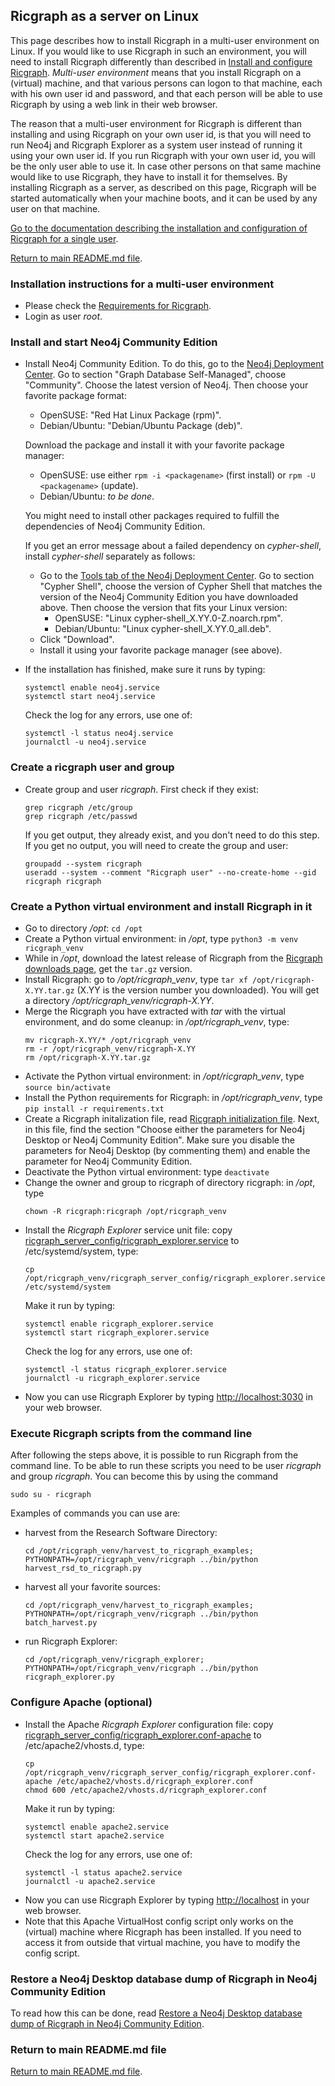 ## Ricgraph as a server on Linux
This page describes how to install Ricgraph in a multi-user environment on Linux.
If you would like to use Ricgraph in such an environment, you will
need to install Ricgraph differently than described in 
[Install and configure Ricgraph](ricgraph_install_configure.md).
*Multi-user environment* means that you install Ricgraph on a (virtual) machine, 
and that various persons can logon to that machine, each with his own user id
and password, and that each person will be able to use Ricgraph by using a
web link in their web browser.

The reason that a multi-user environment for Ricgraph is different than installing and using
Ricgraph on your own user id, is that you will need to run Neo4j and
Ricgraph Explorer as a system user instead of running it using your own user id.
If you run Ricgraph with your own user id, you will be the only user able to use it.
In case other persons on that same machine would like to use Ricgraph, they have
to install it for themselves. 
By installing Ricgraph as a server, as described on this page,
Ricgraph will be started automatically when your machine boots, and
it can be used by any user on that machine.

[Go to the documentation describing the installation and configuration
of Ricgraph for a single user](ricgraph_install_configure.md).

[Return to main README.md file](../README.md).

### Installation instructions for a multi-user environment
* Please check the [Requirements for Ricgraph](ricgraph_install_configure.md#requirements).
* Login as user *root*.
 
### Install and start Neo4j Community Edition

* Install Neo4j Community Edition. 
  To do this, go to the 
  [Neo4j Deployment Center](https://neo4j.com/deployment-center). 
  Go to section "Graph Database Self-Managed", choose "Community".
  Choose the latest version of Neo4j. Then choose your favorite package
  format:
  * OpenSUSE: "Red Hat Linux Package (rpm)".
  * Debian/Ubuntu: "Debian/Ubuntu Package (deb)".
 
  Download the package and install it with your favorite package manager:
  * OpenSUSE: use either ``rpm -i <packagename>`` (first install)
    or ``rpm -U <packagename>`` (update).
  * Debian/Ubuntu: *to be done*.
 
  You might need to install other packages required to fulfill the dependencies
  of Neo4j Community Edition.

  If you get an error message about a failed dependency on *cypher-shell*, install
  *cypher-shell* separately as follows:
  * Go to the
    [Tools tab of the Neo4j Deployment Center](https://neo4j.com/deployment-center/#tools-tab). 
    Go to section "Cypher Shell", choose the version of Cypher Shell that matches
    the version of the Neo4j Community Edition you have downloaded above.
    Then choose the version that fits your Linux version:
    * OpenSUSE: "Linux cypher-shell_X.YY.0-Z.noarch.rpm".
    * Debian/Ubuntu: "Linux cypher-shell_X.YY.0_all.deb".
  * Click "Download".
  * Install it using your favorite package manager (see above).
* If the installation has finished, make sure it runs by typing:
  ``` 
  systemctl enable neo4j.service
  systemctl start neo4j.service
  ```
  Check the log for any errors, use one of:
  ```
  systemctl -l status neo4j.service
  journalctl -u neo4j.service
  ```
 
### Create a ricgraph user and group

* Create group and user *ricgraph*. First check if they exist:
  ```
  grep ricgraph /etc/group
  grep ricgraph /etc/passwd
  ```
  If you get output, they already exist, and you don't need to do this step.
  If you get no output, you will need to create the group and user:
  ```
  groupadd --system ricgraph
  useradd --system --comment "Ricgraph user" --no-create-home --gid ricgraph ricgraph
  ```
  
### Create a Python virtual environment and install Ricgraph in it

* Go to directory */opt*: ``cd /opt``
* Create a Python virtual environment: 
  in */opt*, type ``python3 -m venv ricgraph_venv``
* While in */opt*, download the latest release of Ricgraph from the
  [Ricgraph downloads
  page](https://github.com/UtrechtUniversity/ricgraph/releases), get the
  ``tar.gz`` version.
* Install Ricgraph: 
  go to */opt/ricgraph_venv*, type ``tar xf /opt/ricgraph-X.YY.tar.gz`` (X.YY 
  is the version number you downloaded). You will get a directory 
  */opt/ricgraph_venv/ricgraph-X.YY*.
* Merge the Ricgraph you have extracted with *tar* with the virtual environment,
  and do some cleanup:
  in */opt/ricgraph_venv*, type: 
  ```
  mv ricgraph-X.YY/* /opt/ricgraph_venv
  rm -r /opt/ricgraph_venv/ricgraph-X.YY
  rm /opt/ricgraph-X.YY.tar.gz
  ```
* Activate the Python virtual environment: 
  in */opt/ricgraph_venv*, type 
  ``source bin/activate``
* Install the Python requirements for Ricgraph:
  in */opt/ricgraph_venv*, type 
  ``pip install -r requirements.txt``
* Create a Ricgraph initalization file, 
  read [Ricgraph initialization file](ricgraph_install_configure.md#ricgraph-initialization-file).
  Next, in this file, find the section
  "Choose either the parameters for Neo4j Desktop or Neo4j Community Edition".
  Make sure you disable the parameters for Neo4j Desktop (by commenting them)
  and enable the parameter for Neo4j Community Edition.
* Deactivate the Python virtual environment: 
  type ``deactivate``
* Change the owner and group to ricgraph of directory ricgraph:
  in */opt*, type 
  ```
  chown -R ricgraph:ricgraph /opt/ricgraph_venv
  ```
* Install the *Ricgraph Explorer* service unit file:
  copy
  [ricgraph_server_config/ricgraph_explorer.service](../ricgraph_server_config/ricgraph_explorer.service)
  to /etc/systemd/system, type:
  ```
  cp /opt/ricgraph_venv/ricgraph_server_config/ricgraph_explorer.service /etc/systemd/system
  ```
  Make it run by typing:
  ``` 
  systemctl enable ricgraph_explorer.service
  systemctl start ricgraph_explorer.service
  ```
  Check the log for any errors, use one of:
  ```
  systemctl -l status ricgraph_explorer.service
  journalctl -u ricgraph_explorer.service
  ```
* Now you can use Ricgraph Explorer by typing
  [http://localhost:3030](http://localhost:3030) in your web browser.

### Execute Ricgraph scripts from the command line

After following the steps above, it is possible to run Ricgraph from the command line.
To be able to run these scripts you need to be
user *ricgraph* and group *ricgraph*.
You can become this by using the command
```
sudo su - ricgraph
``` 

Examples of commands you can use are:
* harvest from the Research Software Directory:
  ```
  cd /opt/ricgraph_venv/harvest_to_ricgraph_examples; PYTHONPATH=/opt/ricgraph_venv/ricgraph ../bin/python harvest_rsd_to_ricgraph.py
  ```
* harvest all your favorite sources:
  ```
  cd /opt/ricgraph_venv/harvest_to_ricgraph_examples; PYTHONPATH=/opt/ricgraph_venv/ricgraph ../bin/python batch_harvest.py
  ```
* run Ricgraph Explorer:
  ```
  cd /opt/ricgraph_venv/ricgraph_explorer; PYTHONPATH=/opt/ricgraph_venv/ricgraph ../bin/python ricgraph_explorer.py
  ```
    
### Configure Apache (optional)

* Install the Apache *Ricgraph Explorer* configuration file:
  copy
  [ricgraph_server_config/ricgraph_explorer.conf-apache](../ricgraph_server_config/ricgraph_explorer.conf-apache)
  to /etc/apache2/vhosts.d, type:
  ```
  cp /opt/ricgraph_venv/ricgraph_server_config/ricgraph_explorer.conf-apache /etc/apache2/vhosts.d/ricgraph_explorer.conf
  chmod 600 /etc/apache2/vhosts.d/ricgraph_explorer.conf
  ```
  Make it run by typing:
  ``` 
  systemctl enable apache2.service
  systemctl start apache2.service
  ```
  Check the log for any errors, use one of:
  ```
  systemctl -l status apache2.service
  journalctl -u apache2.service
  ```
* Now you can use Ricgraph Explorer by typing
  [http://localhost](http://localhost) in your web browser.
* Note that this Apache VirtualHost config script only works on the (virtual) machine
  where Ricgraph has been installed. If you need to access it from outside that
  virtual machine, you have to modify the config script.

### Restore a Neo4j Desktop database dump of Ricgraph in Neo4j Community Edition

To read how this can be done, read
[Restore a Neo4j Desktop database dump of Ricgraph in Neo4j Community 
Edition](ricgraph_install_configure.md#restore-a-neo4j-desktop-database-dump-of-ricgraph-in-neo4j-community-edition).

### Return to main README.md file

[Return to main README.md file](../README.md).

